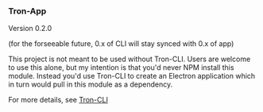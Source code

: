 ### Tron-App

Version
0.2.0

(for the forseeable future, 0.x of CLI will stay synced with 0.x of app)

This project is not meant to be used without Tron-CLI. Users are welcome to use this alone, but my intention
is that you'd never NPM install this module. Instead you'd use Tron-CLI to create an Electron application
which in turn would pull in this module as a dependency.

For more details, see [Tron-CLI](https://github.com/bengfarrell/tron-cli)
